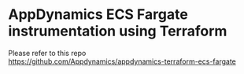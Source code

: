 # AppDynamics ECS Fargate instrumentation using Terraform

Please refer to this repo  
<a href="https://github.com/Appdynamics/appdynamics-terraform-ecs-fargate">https://github.com/Appdynamics/appdynamics-terraform-ecs-fargate</a>